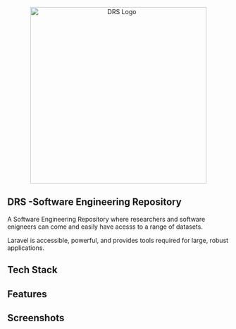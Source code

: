 <p align="center"><a href="https://laravel.com" target="_blank"><img src="https://raw.githubusercontent.com/laravel/art/master/logo-lockup/5%20SVG/2%20CMYK/1%20Full%20Color/laravel-logolockup-cmyk-red.svg" width="400" alt="DRS Logo"></a></p>


## DRS -Software Engineering Repository

A Software Engineering Repository where researchers and software enigneers can come and easily have acesss to a range of datasets.



Laravel is accessible, powerful, and provides tools required for large, robust applications.

## Tech Stack



## Features



## Screenshots


